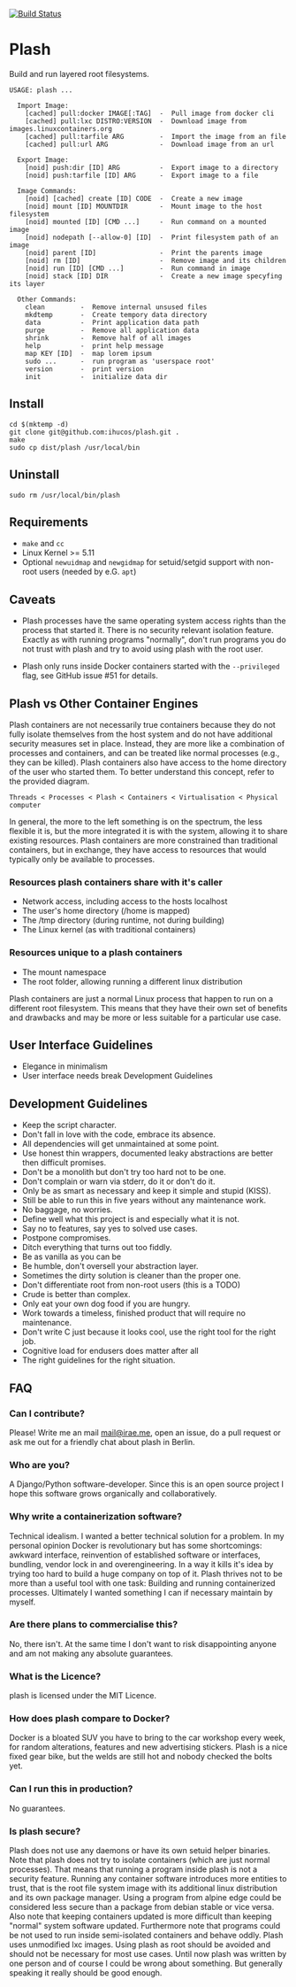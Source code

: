 [![Build Status](https://travis-ci.org/ihucos/plash.svg?branch=master)](https://travis-ci.org/ihucos/plash) 

# Plash

Build and run layered root filesystems.

```
USAGE: plash ...

  Import Image:
    [cached] pull:docker IMAGE[:TAG]  -  Pull image from docker cli
    [cached] pull:lxc DISTRO:VERSION  -  Download image from images.linuxcontainers.org
    [cached] pull:tarfile ARG         -  Import the image from an file
    [cached] pull:url ARG             -  Download image from an url

  Export Image:
    [noid] push:dir [ID] ARG          -  Export image to a directory
    [noid] push:tarfile [ID] ARG      -  Export image to a file

  Image Commands:
    [noid] [cached] create [ID] CODE  -  Create a new image
    [noid] mount [ID] MOUNTDIR        -  Mount image to the host filesystem
    [noid] mounted [ID] [CMD ...]     -  Run command on a mounted image
    [noid] nodepath [--allow-0] [ID]  -  Print filesystem path of an image
    [noid] parent [ID]                -  Print the parents image
    [noid] rm [ID]                    -  Remove image and its children
    [noid] run [ID] [CMD ...]         -  Run command in image
    [noid] stack [ID] DIR             -  Create a new image specyfing its layer

  Other Commands:
    clean         -  Remove internal unsused files
    mkdtemp       -  Create tempory data directory
    data          -  Print application data path
    purge         -  Remove all application data
    shrink        -  Remove half of all images
    help          -  print help message
    map KEY [ID]  -  map lorem ipsum
    sudo ...      -  run program as 'userspace root'
    version       -  print version
    init          -  initialize data dir
```


## Install
```
cd $(mktemp -d)
git clone git@github.com:ihucos/plash.git .
make
sudo cp dist/plash /usr/local/bin
```

## Uninstall
```
sudo rm /usr/local/bin/plash
```

## Requirements
  - `make` and `cc`
  - Linux Kernel >= 5.11
  - Optional `newuidmap` and `newgidmap` for setuid/setgid support with non-root users (needed by e.G. `apt`)

## Caveats

- Plash processes have the same operating system access rights than the process
  that started it. There is no security relevant isolation feature. Exactly as
  with running programs "normally", don't run programs you do not trust with
  plash and try to avoid using plash with the root user.

- Plash only runs inside Docker containers started with the `--privileged`
  flag, see GitHub issue #51 for details. 
  
## Plash vs Other Container Engines

Plash containers are not necessarily true containers because they do not fully isolate themselves from the host system and do not have additional security measures set in place. Instead, they are more like a combination of processes and containers, and can be treated like normal processes (e.g., they can be killed). Plash containers also have access to the home directory of the user who started them. To better understand this concept, refer to the provided diagram. 

```
Threads < Processes < Plash < Containers < Virtualisation < Physical computer
```

In general, the more to the left something is on the spectrum, the less flexible it is, but the more integrated it is with the system, allowing it to share existing resources. Plash containers are more constrained than traditional containers, but in exchange, they have access to resources that would typically only be available to processes.

### Resources plash containers share with it's caller
- Network access, including access to the hosts localhost
- The user's home directory (/home is mapped)
- The /tmp directory (during runtime, not during building)
- The Linux kernel (as with traditional containers)

### Resources unique to a plash containers
- The mount namespace
- The root folder, allowing running a different linux distribution


Plash containers are just a normal Linux process that happen to run on a different root filesystem. This means that they have their own set of benefits and drawbacks and may be more or less suitable for a particular use case.

## User Interface Guidelines
- Elegance in minimalism
- User interface needs break Development Guidelines

## Development Guidelines

- Keep the script character.
- Don't fall in love with the code, embrace its absence.
- All dependencies will get unmaintained at some point.
- Use honest thin wrappers, documented leaky abstractions are better then difficult promises.
- Don't be a monolith but don't try too hard not to be one.
- Don't complain or warn via stderr, do it or don't do it.
- Only be as smart as necessary and keep it simple and stupid (KISS).
- Still be able to run this in five years without any maintenance work.
- No baggage, no worries.
- Define well what this project is and especially what it is not.
- Say no to features, say yes to solved use cases.
- Postpone compromises.
- Ditch everything that turns out too fiddly.
- Be as vanilla as you can be
- Be humble, don't oversell your abstraction layer.
- Sometimes the dirty solution is cleaner than the proper one.
- Don't differentiate root from non-root users (this is a TODO)
- Crude is better than complex.
- Only eat your own dog food if you are hungry.
- Work towards a timeless, finished product that will require no maintenance.
- Don't write C just because it looks cool, use the right tool for the right job.
- Cognitive load for endusers does matter after all
- The right guidelines for the right situation.


## FAQ

### Can I contribute?
Please! Write me an mail mail@irae.me, open an issue, do a pull request or ask
me out for a friendly chat about plash in Berlin.

### Who are you?
A Django/Python software-developer. Since this is an open source project I hope
this software grows organically and collaboratively.

### Why write a containerization software?
Technical idealism. I wanted a better technical solution for a problem. In my
personal opinion Docker is revolutionary but has some shortcomings: awkward
interface, reinvention of established software or interfaces, bundling, vendor
lock in and overengineering. In a way it kills it's idea by trying too hard to
build a huge company on top of it. Plash thrives not to be more than a useful
tool with one task: Building and running containerized processes. Ultimately I
wanted something I can if necessary maintain by myself.

### Are there plans to commercialise this?
No, there isn't. At the same time I don't want to risk disappointing anyone and
am not making any absolute guarantees.

### What is the Licence?
plash is licensed under the MIT Licence.

### How does plash compare to Docker?
Docker is a bloated SUV you have to bring to the car workshop every week, for
random alterations, features and new advertising stickers. Plash is a nice
fixed gear bike, but the welds are still hot and nobody checked the bolts yet.

### Can I run this in production?
No guarantees.

### Is plash secure?
Plash does not use any daemons or have its own setuid helper binaries. Note
that plash does not try to isolate containers (which are just normal
processes). That means that running a program inside plash is not a security
feature. Running any container software introduces more entities to trust, that
is the root file system image with its additional linux distribution and its
own package manager. Using a program from alpine edge could be considered less
secure than a package from debian stable or vice versa. Also note that keeping
containers updated is more difficult than keeping "normal" system software
updated. Furthermore note that programs could be not used to run inside
semi-isolated containers and behave oddly. Plash uses unmodified lxc images.
Using plash as root should be avoided and should not be necessary for most use
cases.  Until now plash was written by one person and of course I could be
wrong about something. But generally speaking it really should be good enough.
